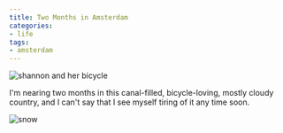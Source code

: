 ```yaml
---
title: Two Months in Amsterdam
categories:
- life
tags:
- amsterdam
---
```


![shannon and her bicycle](/blog/old-uploads/2013/01/shannonandbicycle.jpg)

I'm nearing two months in this canal-filled, bicycle-loving, mostly cloudy country, and I can't say that I see myself tiring of it any time soon.

![snow](/blog/old-uploads/2013/01/02-snow.jpg)
